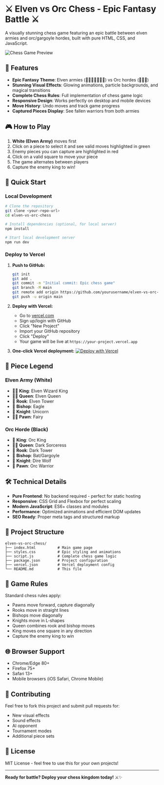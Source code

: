 # ⚔️ Elven vs Orc Chess - Epic Fantasy Battle ⚔️

A visually stunning chess game featuring an epic battle between elven armies and orc/gargoyle hordes, built with pure HTML, CSS, and JavaScript.

![Chess Game Preview](https://images.unsplash.com/photo-1580541832626-2a7131ee809f?w=800)

## 🌟 Features

- **Epic Fantasy Theme**: Elven armies (🧙‍♂️🧝‍♀️🦄🧚‍♀️) vs Orc hordes (👹🐺👺)
- **Stunning Visual Effects**: Glowing animations, particle backgrounds, and magical transitions
- **Complete Chess Rules**: Full implementation of chess game logic
- **Responsive Design**: Works perfectly on desktop and mobile devices
- **Move History**: Undo moves and track game progress
- **Captured Pieces Display**: See fallen warriors from both armies

## 🎮 How to Play

1. **White (Elven Army)** moves first
2. Click on a piece to select it and see valid moves highlighted in green
3. Enemy pieces you can capture are highlighted in red
4. Click on a valid square to move your piece
5. The game alternates between players
6. Capture the enemy king to win!

## 🚀 Quick Start

### Local Development
```bash
# Clone the repository
git clone <your-repo-url>
cd elven-vs-orc-chess

# Install dependencies (optional, for local server)
npm install

# Start local development server
npm run dev
```

### Deploy to Vercel

1. **Push to GitHub:**
   ```bash
   git init
   git add .
   git commit -m "Initial commit: Epic chess game"
   git branch -M main
   git remote add origin https://github.com/yourusername/elven-vs-orc-chess.git
   git push -u origin main
   ```

2. **Deploy with Vercel:**
   - Go to [vercel.com](https://vercel.com)
   - Sign up/login with GitHub
   - Click "New Project"
   - Import your GitHub repository
   - Click "Deploy"
   - Your game will be live at `https://your-project.vercel.app`

3. **One-click Vercel deployment:**
   [![Deploy with Vercel](https://vercel.com/button)](https://vercel.com/new/clone?repository-url=https://github.com/yourusername/elven-vs-orc-chess)

## 🎨 Piece Legend

### Elven Army (White)
- 🧙‍♂️ **King**: Elven Wizard King
- 🧝‍♀️ **Queen**: Elven Queen
- 🏰 **Rook**: Elven Tower
- 🦅 **Bishop**: Eagle
- 🦄 **Knight**: Unicorn
- 🧚‍♀️ **Pawn**: Fairy

### Orc Horde (Black)
- 👹 **King**: Orc King
- 🧙‍♀️ **Queen**: Dark Sorceress
- 🏯 **Rook**: Dark Tower
- 🦇 **Bishop**: Bat/Gargoyle
- 🐺 **Knight**: Dire Wolf
- 👺 **Pawn**: Orc Warrior

## 🛠️ Technical Details

- **Pure Frontend**: No backend required - perfect for static hosting
- **Responsive**: CSS Grid and Flexbox for perfect scaling
- **Modern JavaScript**: ES6+ classes and modules
- **Performance**: Optimized animations and efficient DOM updates
- **SEO Ready**: Proper meta tags and structured markup

## 📁 Project Structure

```
elven-vs-orc-chess/
├── index.html          # Main game page
├── styles.css          # Epic styling and animations
├── script.js           # Complete chess game logic
├── package.json        # Project configuration
├── vercel.json         # Vercel deployment config
└── README.md           # This file
```

## 🎯 Game Rules

Standard chess rules apply:
- Pawns move forward, capture diagonally
- Rooks move in straight lines
- Bishops move diagonally
- Knights move in L-shapes
- Queen combines rook and bishop moves
- King moves one square in any direction
- Capture the enemy king to win

## 🌐 Browser Support

- Chrome/Edge 80+
- Firefox 75+
- Safari 13+
- Mobile browsers (iOS Safari, Chrome Mobile)

## 🤝 Contributing

Feel free to fork this project and submit pull requests for:
- New visual effects
- Sound effects
- AI opponent
- Tournament modes
- Additional piece sets

## 📜 License

MIT License - feel free to use this for your own projects!

---

**Ready for battle? Deploy your chess kingdom today!** ⚔️✨